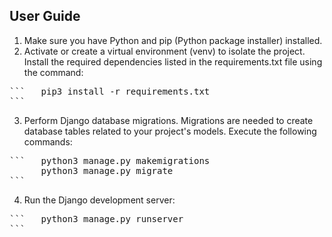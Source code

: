 ## User Guide

1. Make sure you have Python and pip (Python package installer) installed.
2. Activate or create a virtual environment (venv) to isolate the project.
  Install the required dependencies listed in the requirements.txt file using the command:

<pre>
```   pip3 install -r requirements.txt
```
</pre>

3.  Perform Django database migrations. Migrations are needed to create database tables related to your project's models. Execute the following commands:
<pre>
```   python3 manage.py makemigrations
      python3 manage.py migrate
```
</pre>

4.  Run the Django development server:
<pre>
```   python3 manage.py runserver
```
</pre>

